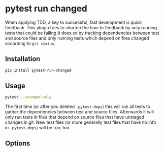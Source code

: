 # pytest run changed

When applying TDD, a key to successful, fast development is quick feedback.
This plugin tries to shorten the time to feedback by only running tests that
could be failing.It does so by tracking dependencies between test and source
files and only running tests which depend on files changed according to `git
status`.


## Installation

```bash
pip install pytest-run-changed
```

## Usage

```bash
pytest --changed-only
```

The first time (or after you deleted `.pytest-deps`) this will run all tests to
gather the dependencies between test and source files. Afterwards it will only
run tests in files that depend on source files that have unstaged changes in
git.  New test files (or more generally test files that have no info in
`.pytest-deps`) will be run, too.


## Options
